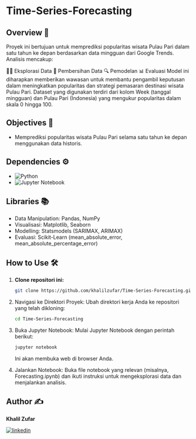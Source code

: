 # Time-Series-Forecasting 

## Overview 🌟
Proyek ini bertujuan untuk memprediksi popularitas wisata Pulau Pari dalam satu tahun ke depan berdasarkan data mingguan dari Google Trends. Analisis mencakup:

🧑‍💻 Eksplorasi Data
🧹 Pembersihan Data
🔍 Pemodelan
📊 Evaluasi
Model ini diharapkan memberikan wawasan untuk membantu pengambil keputusan dalam meningkatkan popularitas dan strategi pemasaran destinasi wisata Pulau Pari. Dataset yang digunakan terdiri dari kolom Week (tanggal mingguan) dan Pulau Pari (Indonesia) yang mengukur popularitas dalam skala 0 hingga 100.

## Objectives 🎯
- Memprediksi popularitas wisata Pulau Pari selama satu tahun ke depan menggunakan data historis.

## Dependencies ⚙️
- ![Python](https://github.com/user-attachments/assets/efbcb388-ef93-4ed9-b571-cd79647f8e59)
- ![Jupyter Notebook](https://github.com/user-attachments/assets/34ef0fd4-6bdb-42f4-98a1-000efe2e47f1)

## Libraries 📚
- Data Manipulation: Pandas, NumPy
- Visualisasi: Matplotlib, Seaborn
- Modelling: Statsmodels (SARIMAX, ARIMAX)
- Evaluasi: Scikit-Learn (mean_absolute_error, mean_absolute_percentage_error)

## How to Use 🛠️
1. **Clone repositori ini:**
   ```bash
   git clone https://github.com/khalilzufar/Time-Series-Forecasting.git

2. Navigasi ke Direktori Proyek: Ubah direktori kerja Anda ke repositori yang telah dikloning:
   ```bash
   cd Time-Series-Forecasting

3. Buka Jupyter Notebook: Mulai Jupyter Notebook dengan perintah berikut:
   ```bash
   jupyter notebook
   ```
   Ini akan membuka web di browser Anda.

4. Jalankan Notebook: Buka file notebook yang relevan (misalnya, Forecasting.ipynb) dan ikuti instruksi untuk mengeksplorasi data dan menjalankan analisis.

## Author ✍️
**Khalil Zufar**

[![linkedin](https://img.shields.io/badge/linkedin-0A66C2?style=for-the-badge&logo=linkedin&logoColor=white)](https://www.linkedin.com/in/khalil-zufar/)
